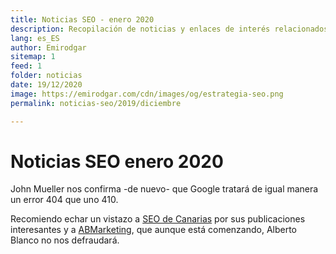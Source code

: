 ```yaml
---
title: Noticias SEO - enero 2020
description: Recopilación de noticias y enlaces de interés relacionados con el SEO y Marketing digital
lang: es_ES
author: Emirodgar
sitemap: 1
feed: 1
folder: noticias
date: 19/12/2020
image: https://emirodgar.com/cdn/images/og/estrategia-seo.png
permalink: noticias-seo/2019/diciembre

---
```


# Noticias SEO enero 2020

John Mueller nos confirma -de nuevo- que Google tratará de igual manera un error 404 que uno 410.

Recomiendo echar un vistazo a [SEO de Canarias](https://www.agenciaseocanarias.es/blog/) por sus publicaciones interesantes y a [ABMarketing](https://abmarketing.es/blog/), que aunque está comenzando, Alberto Blanco no nos defraudará.
<!--stackedit_data:
eyJoaXN0b3J5IjpbLTE2MTIyMDY1ODBdfQ==
-->